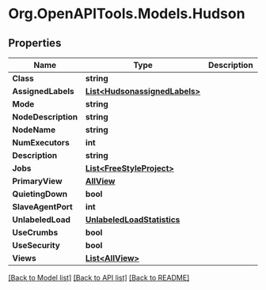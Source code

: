 # Org.OpenAPITools.Models.Hudson

## Properties

Name | Type | Description | Notes
------------ | ------------- | ------------- | -------------
**Class** | **string** |  | [optional] 
**AssignedLabels** | [**List&lt;HudsonassignedLabels&gt;**](HudsonassignedLabels.md) |  | [optional] 
**Mode** | **string** |  | [optional] 
**NodeDescription** | **string** |  | [optional] 
**NodeName** | **string** |  | [optional] 
**NumExecutors** | **int** |  | [optional] 
**Description** | **string** |  | [optional] 
**Jobs** | [**List&lt;FreeStyleProject&gt;**](FreeStyleProject.md) |  | [optional] 
**PrimaryView** | [**AllView**](AllView.md) |  | [optional] 
**QuietingDown** | **bool** |  | [optional] 
**SlaveAgentPort** | **int** |  | [optional] 
**UnlabeledLoad** | [**UnlabeledLoadStatistics**](UnlabeledLoadStatistics.md) |  | [optional] 
**UseCrumbs** | **bool** |  | [optional] 
**UseSecurity** | **bool** |  | [optional] 
**Views** | [**List&lt;AllView&gt;**](AllView.md) |  | [optional] 

[[Back to Model list]](../README.md#documentation-for-models) [[Back to API list]](../README.md#documentation-for-api-endpoints) [[Back to README]](../README.md)

